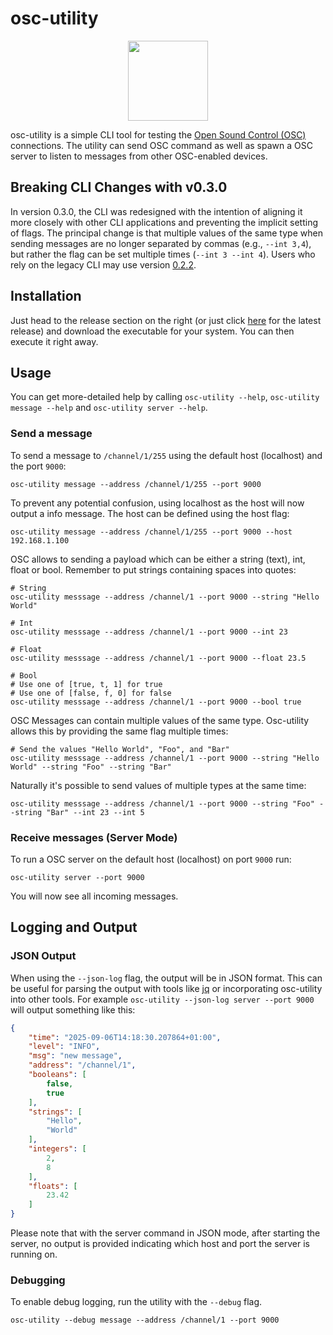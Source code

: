 # osc-utility

 <p align="center">
  <img width="128" height="128" src="misc/icon.png">
</p>

osc-utility is a simple CLI tool for testing the [Open Sound Control (OSC)](https://en.wikipedia.org/wiki/Open_Sound_Control) connections. The utility can send OSC command as well as spawn a OSC server to listen to messages from other OSC-enabled devices.


## Breaking CLI Changes with v0.3.0

In version 0.3.0, the CLI was redesigned with the intention of aligning it more closely with other CLI applications and preventing the implicit setting of flags. The principal change is that multiple values of the same type when sending messages are no longer separated by commas (e.g., `--int 3,4`), but rather the flag can be set multiple times (`--int 3 --int 4`). Users who rely on the legacy CLI may use version [0.2.2](https://github.com/72nd/osc-utility/releases/tag/v0.2.2a).


## Installation

Just head to the release section on the right (or just click [here](https://github.com/72nd/osc-utility/releases/latest) for the latest release) and download the executable for your system. You can then execute it right away.


## Usage

You can get more-detailed help by calling `osc-utility --help`, `osc-utility message --help` and `osc-utility server --help`.

### Send a message

To send a message to `/channel/1/255` using the default host (localhost) and the port `9000`:

```shell script
osc-utility message --address /channel/1/255 --port 9000
```

To prevent any potential confusion, using localhost as the host will now output a info message. The host can be defined using the host flag:

```shell script
osc-utility message --address /channel/1/255 --port 9000 --host 192.168.1.100
```

OSC allows to sending a payload which can be either a string (text), int, float or bool. Remember to put strings containing spaces into quotes: 

```shell script
# String
osc-utility messsage --address /channel/1 --port 9000 --string "Hello World"

# Int
osc-utility messsage --address /channel/1 --port 9000 --int 23

# Float
osc-utility messsage --address /channel/1 --port 9000 --float 23.5

# Bool
# Use one of [true, t, 1] for true
# Use one of [false, f, 0] for false
osc-utility messsage --address /channel/1 --port 9000 --bool true
```

OSC Messages can contain multiple values of the same type. Osc-utility allows this by providing the same flag multiple times:

```shell script
# Send the values "Hello World", "Foo", and "Bar"
osc-utility messsage --address /channel/1 --port 9000 --string "Hello World" --string "Foo" --string "Bar"
```

Naturally it's possible to send values of multiple types at the same time:

```shell script
osc-utility messsage --address /channel/1 --port 9000 --string "Foo" --string "Bar" --int 23 --int 5
```


### Receive messages (Server Mode)

To run a OSC server on the default host (localhost) on port `9000` run:

```shell script
osc-utility server --port 9000
```

You will now see all incoming messages.


## Logging and Output

### JSON Output

When using the `--json-log` flag, the output will be in JSON format. This can be useful for parsing the output with tools like [jq](https://stedolan.github.io/jq/) or incorporating osc-utility into other tools. For example `osc-utility --json-log server --port 9000` will output something like this:

```json
{
    "time": "2025-09-06T14:18:30.207864+01:00",
    "level": "INFO",
    "msg": "new message",
    "address": "/channel/1",
    "booleans": [
        false,
        true
    ],
    "strings": [
        "Hello",
        "World"
    ],
    "integers": [
        2,
        8
    ],
    "floats": [
        23.42
    ]
}
```

Please note that with the server command in JSON mode, after starting the server, no output is provided indicating which host and port the server is running on.


### Debugging

To enable debug logging, run the utility with the `--debug` flag.

```shell script
osc-utility --debug message --address /channel/1 --port 9000
```
